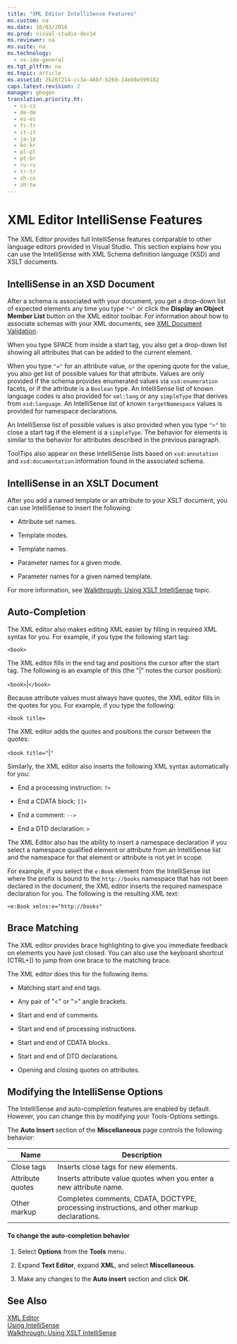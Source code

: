 ```yaml
---
title: "XML Editor IntelliSense Features"
ms.custom: na
ms.date: 10/03/2016
ms.prod: visual-studio-dev14
ms.reviewer: na
ms.suite: na
ms.technology: 
  - vs-ide-general
ms.tgt_pltfrm: na
ms.topic: article
ms.assetid: 2b26f214-cc3a-46bf-b260-14eb8e599182
caps.latest.revision: 2
manager: ghogen
translation.priority.ht: 
  - cs-cz
  - de-de
  - es-es
  - fr-fr
  - it-it
  - ja-jp
  - ko-kr
  - pl-pl
  - pt-br
  - ru-ru
  - tr-tr
  - zh-cn
  - zh-tw
---
```

# XML Editor IntelliSense Features
The XML Editor provides full IntelliSense features comparable to other language editors provided in Visual Studio. This section explains how you can use the IntelliSense with XML Schema definition language (XSD) and XSLT documents.  
  
## IntelliSense in an XSD Document  
 After a schema is associated with your document, you get a drop-down list of expected elements any time you type `"<"` or click the **Display an Object Member List** button on the XML editor toolbar. For information about how to associate schemas with your XML documents, see [XML Document Validation](../VS_IDE/XML-Document-Validation.md).  
  
 When you type SPACE from inside a start tag, you also get a drop-down list showing all attributes that can be added to the current element.  
  
 When you type `"="` for an attribute value, or the opening quote for the value, you also get list of possible values for that attribute. Values are only provided if the schema provides enumerated values via `xsd:enumeration` facets, or if the attribute is a `Boolean` type. An IntelliSense list of known language codes is also provided for `xml:lang` or any `simpleType` that derives from `xsd:language`. An IntelliSense list of known `targetNamespace` values is provided for namespace declarations.  
  
 An IntelliSense list of possible values is also provided when you type `">"` to close a start tag if the element is a `simpleType`. The behavior for elements is similar to the behavior for attributes described in the previous paragraph.  
  
 ToolTips also appear on these IntelliSense lists based on `xsd:annotation` and `xsd:documentation` information found in the associated schema.  
  
## IntelliSense in an XSLT Document  
 After you add a named template or an attribute to your XSLT document, you can use IntelliSense to insert the following:  
  
-   Attribute set names.  
  
-   Template modes.  
  
-   Template names.  
  
-   Parameter names for a given mode.  
  
-   Parameter names for a given named template.  
  
 For more information, see [Walkthrough: Using XSLT IntelliSense](../VS_IDE/Walkthrough--Using-XSLT-IntelliSense.md) topic.  
  
## Auto-Completion  
 The XML editor also makes editing XML easier by filling in required XML syntax for you. For example, if you type the following start tag:  
  
 `<book>`  
  
 The XML editor fills in the end tag and positions the cursor after the start tag. The following is an example of this (the "&#124;" notes the cursor position):  
  
 `<book>`&#124;`</book>`  
  
 Because attribute values must always have quotes, the XML editor fills in the quotes for you. For example, if you type the following:  
  
 `<book title=`  
  
 The XML editor adds the quotes and positions the cursor between the quotes:  
  
 `<book title="`&#124;`"`  
  
 Similarly, the XML editor also inserts the following XML syntax automatically for you:  
  
-   End a processing instruction:  `?>`  
  
-   End a CDATA block: `]]>`  
  
-   End a comment: `-->`  
  
-   End a DTD declaration: `>`  
  
 The XML Editor also has the ability to insert a namespace declaration if you select a namespace qualified element or attribute from an IntelliSense list and the namespace for that element or attribute is not yet in scope.  
  
 For example, if you select the `e:Book` element from the IntelliSense list where the prefix is bound to the `http://books` namespace that has not been declared in the document, the XML editor inserts the required namespace declaration for you. The following is the resulting XML text:  
  
 `<e:Book xmlns:e="http://books"`  
  
## Brace Matching  
 The XML editor provides brace highlighting to give you immediate feedback on elements you have just closed. You can also use the keyboard shortcut (CTRL+]) to jump from one brace to the matching brace.  
  
 The XML editor does this for the following items:  
  
-   Matching start and end tags.  
  
-   Any pair of "<" or ">" angle brackets.  
  
-   Start and end of comments.  
  
-   Start and end of processing instructions.  
  
-   Start and end of CDATA blocks.  
  
-   Start and end of DTD declarations.  
  
-   Opening and closing quotes on attributes.  
  
## Modifying the IntelliSense Options  
 The IntelliSense and auto-completion features are enabled by default. However, you can change this by modifying your Tools-Options settings.  
  
 The **Auto Insert** section of the **Miscellaneous** page controls the following behavior:  
  
|Name|Description|  
|----------|-----------------|  
|Close tags|Inserts close tags for new elements.|  
|Attribute quotes|Inserts attribute value quotes when you enter a new attribute name.|  
|Other markup|Completes comments, CDATA, DOCTYPE, processing instructions, and other markup declarations.|  
  
#### To change the auto-completion behavior  
  
1.  Select **Options** from the **Tools** menu.  
  
2.  Expand **Text Editor**, expand **XML**, and select **Miscellaneous**.  
  
3.  Make any changes to the **Auto insert** section and click **OK**.  
  
## See Also  
 [XML Editor](../VS_IDE/XML-Editor.md)   
 [Using IntelliSense](../VS_IDE/Using-IntelliSense.md)   
 [Walkthrough: Using XSLT IntelliSense](../VS_IDE/Walkthrough--Using-XSLT-IntelliSense.md)